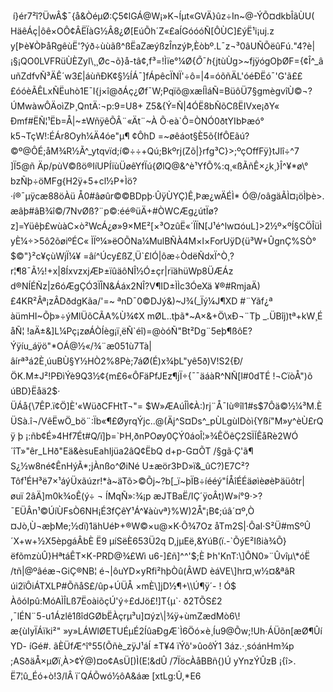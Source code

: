  í}ér7²î?ÜwÂ$¯{å&ÒéµØ:Ç5¢lGÁ@W¡»K¬Íµt«GVÄ}ûz÷In~@-ÝÕ¤dkbÎãÙU( HäêÁç|ôê×OÔ¢ÂËÏàG½Â8¿Ø\[EúÕh´Z­«£aÍGóóóÑ\[ÔÙC\]£ýË¹i¡uj.zy\[Þè¥ÒÞåRgêùË'?ýð÷ùùãß^ßËaZæýßzÎnzýÞ,Èòbº.L¯z¬³0âUÑÕëûFú."4?è|¡§¡QO0LVFRüÙÈZyI\\¸¸Øc¬õ}å-tâ¢,f³=!Ìïe°¼Ø{$Õ¯h${jtùÙg>~fjÿógOþØF={¢Î^\_â uñZdfvÑ³ÄÊ´w3£|áùñÐK¢§½ÍÁ¯\]fÁpêc­ÏNÏ'÷ô=|4=óõñÄL'óéÐËó¯'G'ã£££óóèÃÊLxÑËuhò1E¯I{j×î@ðÁç¿Øf¯W;Pqïõ@xæÍÌáÑ=BüôÜ7§gmègvîÙ©¬?ÚMwàwÔÄoìZÞ¸QntÄ:¬p:9=U8+ Z5&{Ý=Ñ|4ÓË8bÑõCßËIVxe¡ðY« Ðmf#ËÑ¦¹Ëb=Å|~±WñÿêÕÂ¨«Ät¨~À Õ·eà\`Ô=ÒNÓ0ðtYIbÞæó° k5¬TçW!:ÉÁr8Oyh¼Ä4óe"µ¶ ¢ÔhD =~øêáot§È5õ{IfÔEãú?©º@ÔÉ;åM¾R½Ã^\_ytqvïd;í©÷÷+Qú;Bkºrj(Zõ|}rfg³C}>;ºçOffFÿ}tJlî÷^7 \]Ï5@ñ Äp/pùV©ßö®IíUPÍïùÜøêYfÏú{ØlQ@&^è¹YfÕ%:q¸«ßÃñÊ×¿k¸}Î^¥\*ø\\° bzÑþ÷öMFg{H2ÿ+5+cl½P+Ìö?·í®¯µÿcæ88öÀü Å0#âøûr©©BDpþ·ÛÿÙYÇ)Ê,Þæ¿wÄÉÌ\* Ó@/oâgäÃÌ¤¡öÌþè>. æâþ#âB¾î©/7NvØß?¨p©:éé®üÄ+#ÒWCÆg¿útÏø?z\]=Yüêþ£wùàC×ò²WcÁ¿ø»9×ME²\[×³OzûË«´ÏÏN\[J¹é^lw¤óuL\]>2½º×ºÍ§CÖÎüÌyÈ¼÷>5ô2õøiºÉC« ÌÏº¼»ëOÕNa¼MulBÑÀ4M×l×ForUÿD{ü³W+ÛgnÇ%SÒ°$©"}²c¥çùWjÏ¼¥ =âí^Úcy£ßZ¸Ü\`£lÓ|ôæ÷ÒdëÑdxÏ^Ò¸?r¦¶8¯Ã½!+x|8ÍxvzxjÆÞ±ïûäôNÎ½Ó±çr|rïähüWp8ÜÆÁz d®NÍÉÑz|z6óÆgÇÓ3ÏÎN&Ááx2NÎ?V¶ID±ÌÌc3ÓeXä ¥®#RmjaÄ)£4KR²Âª¡zÂDðdgKãa/'=~ ªnD¯0©DJý&)~J¾(\_Ïý¼J¶XD #¨Yãf¿ª  àümHI~Õþ»÷ýMlÜõCÃA%Ù¾¢X mØL..tþã\*~A×&+Ö\\xÐ¬¨Tþ \_.ÜBîj)tª+kW¸É åÑ¦ !aÄ±&\]L­¼Pç¡zøÁÒÍèg¡ï¸ëÑ\`éî)=@òóÑ"Bt²Dg¨5eþ¶ßôE?Ýÿíu\_áÿö"\*OÁ@½«/¾¨æ051ù7Tà|âírª³á2È¸úuBÙ§Y½HÒ2%8Pè;7áØ(É)x¾þL"yê5ð)V!S2{Ð/ÖK.M±J²!PÐìÝè9Q3½¢{m£6«ÔFäPfJEz¶jÏ÷{¯¯äáàR^NÑ\[l#0dTÉ !¬CïòÅ")õúBD}Ëåä2$· ÜÁå{\\7ÊP.ï¢Ö\]È'«WüðCFHtT¬"= $W»ÆAúÎÌ¢À:)rj¨Å¯Iù®îl1#s$7Ôä©½¼³M.ÈÜSà.î¬/VêËwÖ\_bö¨:Ïb«¶£ØyrqÝjc..@(Äj^S¤Ds^\_pÙLgùIDòì{Yßí"M»y^èÙ£rQÿ þ ¡:ñb¢É»4Hf7Ét#Q/ï\]þ=­\`ÞH,ðnPOøy0ÇÝ0áoÎ¦»¾ÊÖêÇ2SÏÍÊåRè2WÓ´îT»"êr\_LHð"Eä&èsuEahIjüa2âQ¢ËbQ d+p-G¤ÕT /§gã·Ç'ã¶ S¿½w8né¢ÊnHýÃ\*;jÀnßo^ØiNé U±æör3ÞD»ï&\_ûC?)E7C²?Tôf¹ÉH³ë7×¹áýÜxãúzr!\*à~äTõ>©Õj~?b\[\_ï~þÏB÷íééý"ÍÅîÉÉäøìèøèÞäüôtr|øuï 2âÄ\]m0k¾oÊ(ý÷ ¬ ÍMqÑ»:¾¡p æJTBaË/IÇ´ÿoÂt)W»í°9·>?¯EÜÂn¹©ÚíÙFsÒ6NH¡É3fÇêY¹Á^¥àùvª}%W)2Å"¡B¢;úâ´¤º,Ò ¤Jò,Ù¬æþMe;½dï)1ähUéÞ+®W©×u@×K·Ô¾7Oz åTm2S|·ÔaI·S²Ü#mSºÛ´X+w+½­X5èpgáÂbÈ Ë9 µíSëÈ653Ü2q D,jµEë,&YúB(ï.-\`ÕýE²Ißià¾Õ}ëfõmzùÛ}HªtáÊT×K-PRD@¾£Wì u6­-\]£ñ\]^^'$;È Þh'KnT:\]ÔN0»¨Ûvîµ\*óË /tñ|@ºâéæ¬GiÇ®NB¦ é¬|ôuYD×yRfi²hþÒû(ÂWD èáVE\]hr¤¸w½¤&ªâRúi2ïÔiÁTXLP#ÕñåS£/ûp+ÚÜÅ ×mÈ\]­jD½¶+\\Ú¶ÿ´- ! Ó$ ÀôóIpû:MóAÌÎLß7ËoàiõçÚ'ý÷£dJö£!\]T{µ\`· ð2TÕS£2 ,¯lÉN¨5-u1Ázlê1ßîdGØbËÀçrµ³u\]¤ýz\\|¾ÿ+ùmZædMò6\\! æ{ùIyÏÁïki²" »y»LÁWlØETUÉµÉ2ÍûaÐgÆ\`Ì6Öó×è¸Íu9@Õw;!Uh·ÁÜõn\[æØ¶ÛíYD- íGé#. ãÈÜfÆ^î°55(Õñè\_zÿJ¹áÍ ­±T¥4 ïÝõ'»ûoôÝ1 3áz.·¸sóánHm¾p;ASðäÅ×µØï¸À>¢Ý@)¤o¢AsÜ\[)Ì(E¦&dÛ /7ÏöcÀåBBñ{)Ú yYnzÝÛzB ¡{î>. Ë7¦û\_Éó+ò!3/IÂ ï´QÁÕwó½ôA&áæ \[xtLg:Û,\*E6